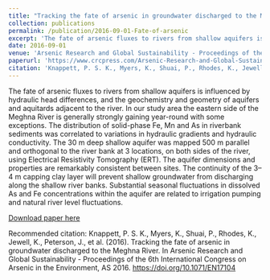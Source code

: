 ```yaml
---
title: "﻿Tracking the fate of arsenic in groundwater discharged to the Meghna River"
collection: publications
permalink: /publication/2016-09-01-Fate-of-arsenic
excerpt: '﻿The fate of arsenic fluxes to rivers from shallow aquifers is influenced by hydraulic head differences, and the geochemistry and geometry of aquifers and aquitards adjacent to the river. In our study area the eastern side of the Meghna River is generally strongly gaining year-round with some exceptions. The distribution of solid-phase Fe, Mn and As in riverbank sediments was correlated to variations in hydraulic gradients and hydraulic conductivity. The 30 m deep shallow aquifer was mapped 500 m parallel and orthogonal to the river bank at 3 locations, on both sides of the river, using Electrical Resistivity Tomography (ERT). The aquifer dimensions and properties are remarkably consistent between sites. The continuity of the 3–4 m capping clay layer will prevent shallow groundwater from discharging along the shallow river banks. Substantial seasonal fluctuations in dissolved As and Fe concentrations within the aquifer are related to irrigation pumping and natural river level fluctuations.'
date: 2016-09-01
venue: 'Arsenic Research and Global Sustainability - Proceedings of the 6th International Congress on Arsenic in the Environment, AS 2016'
paperurl: 'https://www.crcpress.com/Arsenic-Research-and-Global-Sustainability-Proceedings-of-the-Sixth-International/Bhattacharya-Vahter-Jarsjo-Kumpiene-Ahmad-Sparrenbom-Jacks-Donselaar-Bundschuh-Naidu/p/book/9781138029415'
citation: '﻿Knappett, P. S. K., Myers, K., Shuai, P., Rhodes, K., Jewell, K., Peterson, J., et al. (2016). Tracking the fate of arsenic in groundwater discharged to the Meghna River. In Arsenic Research and Global Sustainability - Proceedings of the 6th International Congress on Arsenic in the Environment, AS 2016. https://doi.org/10.1071/EN17104'
---
```

﻿The fate of arsenic fluxes to rivers from shallow aquifers is influenced by hydraulic head differences, and the geochemistry and geometry of aquifers and aquitards adjacent to the river. In our study area the eastern side of the Meghna River is generally strongly gaining year-round with some exceptions. The distribution of solid-phase Fe, Mn and As in riverbank sediments was correlated to variations in hydraulic gradients and hydraulic conductivity. The 30 m deep shallow aquifer was mapped 500 m parallel and orthogonal to the river bank at 3 locations, on both sides of the river, using Electrical Resistivity Tomography (ERT). The aquifer dimensions and properties are remarkably consistent between sites. The continuity of the 3–4 m capping clay layer will prevent shallow groundwater from discharging along the shallow river banks. Substantial seasonal fluctuations in dissolved As and Fe concentrations within the aquifer are related to irrigation pumping and natural river level fluctuations.

[Download paper here](https://www.crcpress.com/Arsenic-Research-and-Global-Sustainability-Proceedings-of-the-Sixth-International/Bhattacharya-Vahter-Jarsjo-Kumpiene-Ahmad-Sparrenbom-Jacks-Donselaar-Bundschuh-Naidu/p/book/9781138029415)

Recommended citation: ﻿Knappett, P. S. K., Myers, K., Shuai, P., Rhodes, K., Jewell, K., Peterson, J., et al. (2016). Tracking the fate of arsenic in groundwater discharged to the Meghna River. In Arsenic Research and Global Sustainability - Proceedings of the 6th International Congress on Arsenic in the Environment, AS 2016. https://doi.org/10.1071/EN17104